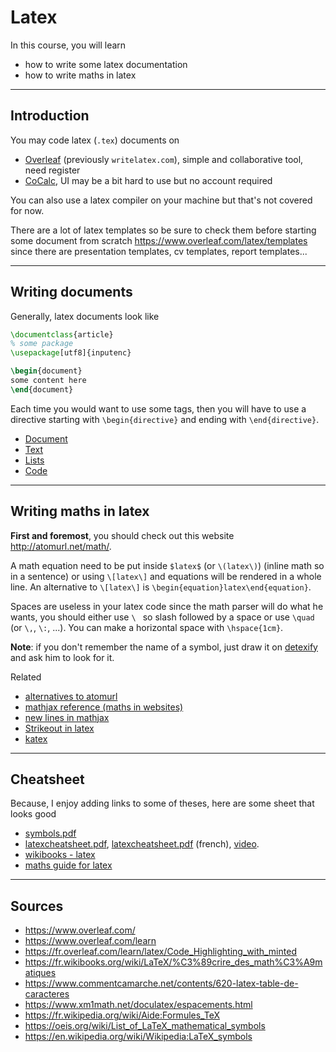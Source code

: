 # Latex

In this course, you will learn

* how to write some latex documentation
* how to write maths in latex

<hr class="sr">

## Introduction

You may code latex (`.tex`) documents on

* [Overleaf](https://www.overleaf.com/) (previously `writelatex.com`), simple and collaborative tool, need register
* [CoCalc](https://cocalc.com/), UI may be a bit hard to use but no account required

You can also use a latex compiler on your machine
but that's not covered for now.

There are a lot of latex templates so be sure to check
them before starting some document from
scratch <https://www.overleaf.com/latex/templates>
since there are presentation templates, cv templates,
report templates...

<hr class="sl">

## Writing documents

Generally, latex documents look like

```latex
\documentclass{article}
% some package
\usepackage[utf8]{inputenc}

\begin{document}
some content here
\end{document}
```

Each time you would want to use some tags, then
you will have to use a directive starting with
``\begin{directive}`` and ending with `\end{directive}`.

* [Document](directives/document.md)
* [Text](directives/text.md)
* [Lists](directives/lists.md)
* [Code](directives/code.md)

<hr class="sr">

## Writing maths in latex

**First and foremost**, you should check out this
website <http://atomurl.net/math/>. 

A math equation need to be put inside
``$latex$`` (or `\(latex\)`) (inline math so in a sentence)
or using ``\[latex\]`` and equations will be rendered
in a whole line. An alternative to ```\[latex\]``` is
``\begin{equation}latex\end{equation}``.

Spaces are useless in your latex code since 
the math parser will do what he wants, you should either
use ``\ `` so slash followed by a space 
or use ``\quad`` (or `\,`, `\:`, ...).
You can make a horizontal space with ``\hspace{1cm}``.

**Note**: if you don't remember the name of a symbol,
just draw it on
[detexify](https://detexify.kirelabs.org/classify.html) 
and ask him to look for it.

Related

* [alternatives to atomurl](https://stackoverflow.com/questions/11256433/how-to-show-math-equations-in-general-githubs-markdownnot-githubs-blog)
* [mathjax reference (maths in websites)](https://math.meta.stackexchange.com/questions/5020/mathjax-basic-tutorial-and-quick-reference)
* [new lines in mathjax](https://github.com/mathjax/MathJax/issues/2312)
* [Strikeout in latex](https://docs.mathjax.org/en/latest/input/tex/extensions/cancel.html)
* [katex](https://katex.org/)

<hr class="sl">

## Cheatsheet

Because, I enjoy adding links to some of theses,
here are some sheet that looks good

* [symbols.pdf](https://www.caam.rice.edu/~heinken/latex/symbols.pdf)
* [latexcheatsheet.pdf](https://users.dickinson.edu/~richesod/latex/latexcheatsheet.pdf),
[latexcheatsheet.pdf](https://users.dickinson.edu/~richesod/latex/LatexFrench.pdf) (french),
[video](https://divisbyzero.com/teaching/a-quick-guide-to-latex/).
* [wikibooks - latex](https://en.wikibooks.org/wiki/LaTeX/Mathematics)
* [maths guide for latex](http://tug.ctan.org/info/short-math-guide/short-math-guide.pdf)

<hr class="sr">

## Sources

* <https://www.overleaf.com/>
* <https://www.overleaf.com/learn>
* <https://fr.overleaf.com/learn/latex/Code_Highlighting_with_minted>
* <https://fr.wikibooks.org/wiki/LaTeX/%C3%89crire_des_math%C3%A9matiques>
* <https://www.commentcamarche.net/contents/620-latex-table-de-caracteres>
* <https://www.xm1math.net/doculatex/espacements.html>
* <https://fr.wikipedia.org/wiki/Aide:Formules_TeX>
* <https://oeis.org/wiki/List_of_LaTeX_mathematical_symbols>
* <https://en.wikipedia.org/wiki/Wikipedia:LaTeX_symbols>